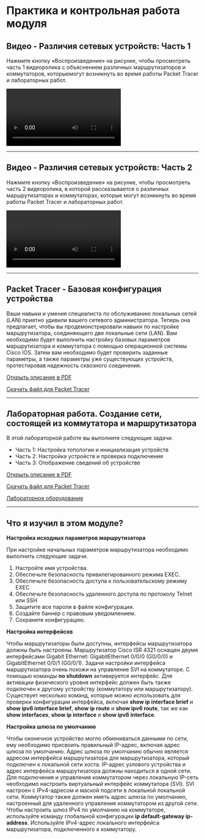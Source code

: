 # Практика и контрольная работа модуля

<!-- 10.4.1 -->

## Видео - Различия сетевых устройств: Часть 1

Нажмите кнопку «Воспроизведение» на рисунке, чтобы просмотреть часть 1 видеоролика с объяснением различных маршрутизаторов и коммутаторов, которыемогут возникнуть во время работы Packet Tracer и лабораторных работ.

![](./assets/10.4.1.mp4)

***

<!-- 10.4.2 -->

## Видео - Различия сетевых устройств: Часть 2

Нажмите кнопку «Воспроизведение» на рисунке, чтобы просмотреть часть 2 видеоролика, в которой рассказывается о различных маршрутизаторах и коммутаторах, которые могут возникнуть во время работы Packet Tracer и лабораторных работ.

![](./assets/10.4.2.mp4)

***

<!-- 10.4.3 -->

## Packet Tracer - Базовая конфигурация устройства

Ваши навыки и умения специалиста по обслуживанию локальных сетей (LAN) приятно удивили вашего сетевого администратора. Теперь она предлагает, чтобы вы продемонстрировали навыки по настройке маршрутизатора, соединяющего две локальные сети (LAN). Вам необходимо будет выполнить настройку базовых параметров маршрутизатора и коммутатора с помощью операционной системы Cisco IOS. Затем вам необходимо будет проверить заданные параметры, а также параметры уже существующих устройств, протестировав надежность сквозного соединения.

[Открыть описание в PDF](./assets/10.4.3-packet-tracer---basic-device-configuration_ru-RU.pdf)

[Скачать файл для Packet Tracer](./assets/10.4.3-packet-tracer---basic-device-configuration_ru-RU.pka)

***

<!-- 10.4.4 -->

## Лабораторная работа. Создание сети, состоящей из коммутатора и маршрутизатора

В этой лабораторной работе вы выполните следующие задачи.

- Часть 1: Настройка топологии и инициализация устройств
- Часть 2: Настройка устройств и проверка подключения
- Часть 3: Отображение сведений об устройстве

[Открыть описание в PDF](./assets/10.4.4-packet-tracer---build-a-switch-and-router-network---physical-mode_ru-RU.pdf)

[Скачать файл для Packet Tracer](./assets/10.4.4-packet-tracer---build-a-switch-and-router-network---physical-mode_ru-RU.pka)

[Лабораторное оборудование ](./assets/10.4.4-lab---build-a-switch-and-router-network_ru-RU.pdf)

***

<!-- 10.4.5 -->

## Что я изучил в этом модуле?

**Настройка исходных параметров маршрутизатора**

При настройке начальных параметров маршрутизатора необходимо выполнить следующие задачи.

1. Настройте имя устройства.
2. Обеспечьте безопасность привилегированного режима EXEC.
3. Обеспечьте безопасность доступа к пользовательскому режиму EXEC
4. Обеспечьте безопасность удаленного доступа по протоколу Telnet или SSH
5. Защитите все пароли в файле конфигурации.
6. Создайте баннер с правовым уведомлением.
7. Сохраните конфигурацию.

**Настройка интерфейсов**

Чтобы маршрутизаторы были доступны, интерфейсы маршрутизатора должны быть настроены. Маршрутизатор Cisco ISR 4321 оснащен двумя интерфейсами Gigabit Ethernet: GigabitEthernet 0/0/0 (G0/0/0) и GigabitEthernet 0/0/1 (G0/0/1). Задачи настройки интерфейса маршрутизатора очень похожи на управление SVI на коммутаторе. С помощью команды **no shutdown** активируется интерфейс. Для активации физического уровня интерфейс должен быть также подключен к другому устройству (коммутатору или маршрутизатору). Существует несколько команд, которые можно использовать для проверки конфигурации интерфейса, включая **show ip interface brief** и **show ipv6 interface brief**, **show ip route** и **show ipv6 route**, так же как **show interfaces**, **show ip interface** и **show ipv6 interface**.

**Настройка шлюза по умолчанию**

Чтобы оконечное устройство могло обмениваться данными по сети, ему необходимо присвоить правильный IP-адрес, включая адрес шлюза по умолчанию. Адрес шлюза по умолчанию обычно является адресом интерфейса маршрутизатора для маршрутизатора, который подключен к локальной сети хоста. IP-адрес узлового устройства и адрес интерфейса маршрутизатора должны находиться в одной сети. Для подключения и управления коммутатором через локальную IP-сеть необходимо настроить виртуальный интерфейс коммутатора (SVI). SVI настроен с IPv4-адресом и маской подсети в локальной локальной сети. Коммутатор также должен иметь адрес шлюза по умолчанию, настроенный для удаленного управления коммутатором из другой сети. Чтобы настроить шлюз IPv4 по умолчанию на коммутаторе, используйте команду глобальной конфигурации **ip default-gateway ip-address**. Используйте IPv4-адрес локального интерфейса маршрутизатора, подключенного к коммутатору.

<!-- 10.4.6 final quiz -->